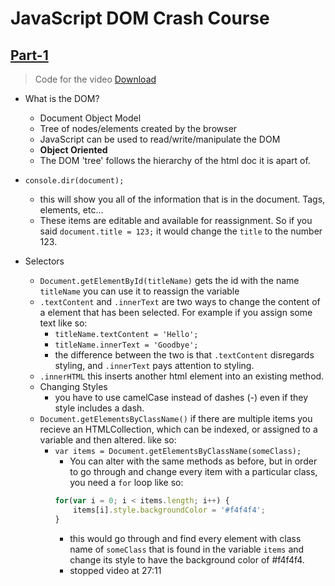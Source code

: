 # JavaScript DOM Crash Course

## [Part-1](https://www.youtube.com/watch?v=0ik6X4DJKCc&list=PLillGF-RfqbYE6Ik_EuXA2iZFcE082B3s)

> Code for the video [Download](https://www.youtube.com/redirect?q=http%3A%2F%2Fwww.traversymedia.com%2Fdownloads%2Fdomcrashcourse1.zip&redir_token=C1hY8c7caGA0J903SClpt5YZstR8MTU0MzM2ODAwNEAxNTQzMjgxNjA0&event=video_description&v=0ik6X4DJKCc)

- What is the DOM?
    - Document Object Model
    - Tree of nodes/elements created by the browser
    - JavaScript can be used to read/write/manipulate the DOM
    - **Object Oriented**
    - The DOM 'tree' follows the hierarchy of the html doc it is apart of.

- ```console.dir(document);```
    - this will show you all of the information that is in the document. Tags, elements, etc...
    - These items are editable and available for reassignment. So if you said ```document.title = 123;``` it would change the ```title``` to the number 123.
    
- Selectors
    - ```Document.getElementById(titleName)``` gets the id with the name ```titleName``` you can use it to reassign the variable
    - ```.textContent``` and ```.innerText``` are two ways to change the content of a element that has been selected. For example if you assign some text like so:
        - ```titleName.textContent = 'Hello';```  
        - ```titleName.innerText = 'Goodbye';```
        - the difference between the two is that ```.textContent``` disregards styling, and ```.innerText``` pays attention to styling.
    - ```.innerHTML``` this inserts another html element into an existing method.
    - Changing Styles
        - you have to use camelCase instead of dashes (-) even if they style includes a dash.
    - ```Document.getElementsByClassName()``` if there are multiple items you recieve an HTMLCollection, which can be indexed, or assigned to a variable and then altered. like so:
        - ```var items = Document.getElementsByClassName(someClass);```
            - You can alter with the same methods as before, but in order to go through and change every item with a particular class, you need a ```for``` loop like so:
            ``` js
            for(var i = 0; i < items.length; i++) {
                items[i].style.backgroundColor = '#f4f4f4';
            }
            ```
            - this would go through and find every element with class name of ```someClass``` that is found in the variable ```items``` and change its style to have the background color of #f4f4f4.
            - stopped video at 27:11